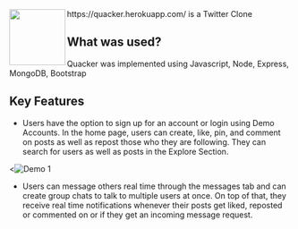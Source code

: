 <img align="left" src="https://github.com/Tandid/Quacker-TwitterClone/blob/main/public/svgs/duck.svg" width=100px>
https://quacker.herokuapp.com/ is a Twitter Clone

<br/>

## What was used?

Quacker was implemented using Javascript, Node, Express, MongoDB, Bootstrap

## Key Features

- Users have the option to sign up for an account or login using Demo Accounts. In the home page, users can create, like, pin, and comment on posts as well as repost those who they are following. They can search for users as well as posts in the Explore Section.

<![Demo 1](https://github.com/Tandid/Quacker-TwitterClone/blob/main/public/images/Quackerhome.png)

- Users can message others real time through the messages tab and can create group chats to talk to multiple users at once. On top of that, they receive real time notifications whenever their posts get liked, reposted or commented on or if they get an incoming message request.
<!--
![Demo 2](https://github.com/Tandid/poptoons-shop/blob/main/client/public/images/poptoons2.gif) -->
